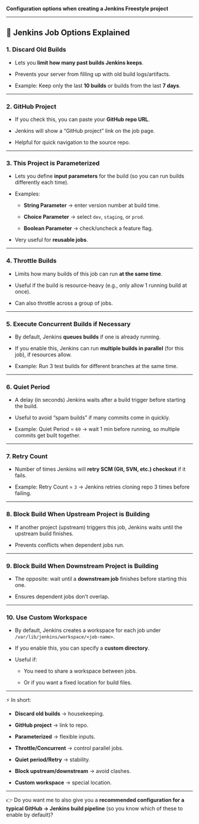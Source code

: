 **Configuration options when creating a Jenkins Freestyle project**

* * *

## 🔹 Jenkins Job Options Explained

### **1\. Discard Old Builds**

- Lets you **limit how many past builds Jenkins keeps**.
    
- Prevents your server from filling up with old build logs/artifacts.
    
- Example: Keep only the last **10 builds** or builds from the last **7 days**.
    

* * *

### **2\. GitHub Project**

- If you check this, you can paste your **GitHub repo URL**.
    
- Jenkins will show a “GitHub project” link on the job page.
    
- Helpful for quick navigation to the source repo.
    

* * *

### **3\. This Project is Parameterized**

- Lets you define **input parameters** for the build (so you can run builds differently each time).
    
- Examples:
    
    - **String Parameter** → enter version number at build time.
        
    - **Choice Parameter** → select `dev`, `staging`, or `prod`.
        
    - **Boolean Parameter** → check/uncheck a feature flag.
        
- Very useful for **reusable jobs**.
    

* * *

### **4\. Throttle Builds**

- Limits how many builds of this job can run **at the same time**.
    
- Useful if the build is resource-heavy (e.g., only allow 1 running build at once).
    
- Can also throttle across a group of jobs.
    

* * *

### **5\. Execute Concurrent Builds if Necessary**

- By default, Jenkins **queues builds** if one is already running.
    
- If you enable this, Jenkins can run **multiple builds in parallel** (for this job), if resources allow.
    
- Example: Run 3 test builds for different branches at the same time.
    

* * *

### **6\. Quiet Period**

- A delay (in seconds) Jenkins waits after a build trigger before starting the build.
    
- Useful to avoid “spam builds” if many commits come in quickly.
    
- Example: Quiet Period = `60` → wait 1 min before running, so multiple commits get built together.
    

* * *

### **7\. Retry Count**

- Number of times Jenkins will **retry SCM (Git, SVN, etc.) checkout** if it fails.
    
- Example: Retry Count = `3` → Jenkins retries cloning repo 3 times before failing.
    

* * *

### **8\. Block Build When Upstream Project is Building**

- If another project (upstream) triggers this job, Jenkins waits until the upstream build finishes.
    
- Prevents conflicts when dependent jobs run.
    

* * *

### **9\. Block Build When Downstream Project is Building**

- The opposite: wait until a **downstream job** finishes before starting this one.
    
- Ensures dependent jobs don’t overlap.
    

* * *

### **10\. Use Custom Workspace**

- By default, Jenkins creates a workspace for each job under `/var/lib/jenkins/workspace/<job-name>`.
    
- If you enable this, you can specify a **custom directory**.
    
- Useful if:
    
    - You need to share a workspace between jobs.
        
    - Or if you want a fixed location for build files.
        

* * *

⚡ In short:

- **Discard old builds** → housekeeping.
    
- **GitHub project** → link to repo.
    
- **Parameterized** → flexible inputs.
    
- **Throttle/Concurrent** → control parallel jobs.
    
- **Quiet period/Retry** → stability.
    
- **Block upstream/downstream** → avoid clashes.
    
- **Custom workspace** → special location.
    

* * *

👉 Do you want me to also give you a **recommended configuration for a typical GitHub → Jenkins build pipeline** (so you know which of these to enable by default)?